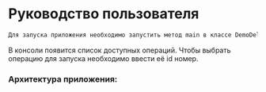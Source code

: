 # Руководство пользователя
```sh
Для запуска приложения необходимо запустить метод main в классе DemoDeliveryService
```
В консоли появится список доступных операций. Чтобы выбрать операцию для запуска необходимо ввести её id номер.

### Архитектура приложения:
